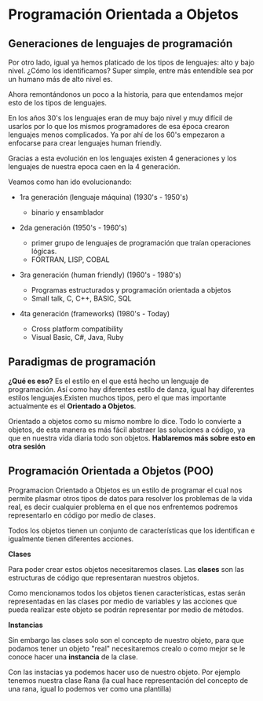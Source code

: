 Programación Orientada a Objetos
==

Generaciones de lenguajes de programación
--

Por otro lado, igual ya hemos platicado de los tipos de lenguajes: alto y bajo nivel. ¿Cómo los identificamos? Super simple, entre más entendible sea por un humano más de alto nivel es.

Ahora remontándonos un poco a la historia, para que entendamos mejor esto de los tipos de lenguajes.

En los años 30's los lenguajes eran de muy bajo nivel y muy difícil de usarlos por lo que los mismos programadores de esa época crearon lenguajes menos complicados. Ya por ahí de los 60's empezaron a enfocarse para crear lenguajes human friendly.

Gracias a esta evolución en los lenguajes existen 4 generaciones y los lenguajes de nuestra epoca caen en la 4 generación.

Veamos como han ido evolucionando:

- 1ra generación (lenguaje máquina) (1930's - 1950's)

  - binario y ensamblador

- 2da generación (1950's - 1960's)

  - primer grupo de lenguajes de programación que traían operaciones lógicas.
  - FORTRAN, LISP, COBAL

- 3ra generación (human friendly) (1960's - 1980's)

  - Programas estructurados y programación orientada a objetos
  - Small talk, C, C++, BASIC, SQL

- 4ta generación (frameworks) (1980's - Today)

  - Cross platform compatibility
  - Visual Basic, C#, Java, Ruby

Paradigmas de programación
--

**¿Qué es eso?** Es el estilo en el que está hecho un lenguaje de programación. Así como hay diferentes estilo de danza, igual hay diferentes estilos lenguajes.Existen muchos tipos, pero el que mas importante actualmente es el **Orientado a Objetos**.

Orientado a objetos como su mismo nombre lo dice. Todo lo convierte a objetos, de esta manera es más fácil abstraer las soluciones a código, ya que en nuestra vida diaria todo son objetos. **Hablaremos más sobre esto en otra sesión**

Programación Orientada a Objetos (POO)
--

Programacion Orientado a Objetos es un estilo de programar el cual nos permite plasmar otros tipos de datos para resolver los problemas de la vida real, es decir cualquier problema en el que nos enfrentemos podremos representarlo en código por medio de clases.

Todos los objetos tienen un conjunto de características que los identifican e igualmente tienen diferentes acciones.

**Clases**

Para poder crear estos objetos necesitaremos clases. Las **clases** son las estructuras de código que representaran nuestros objetos.

Como mencionamos todos los objetos tienen características, estas serán representadas en las clases por medio de variables y las acciones que pueda realizar este objeto se podrán representar por medio de métodos.

**Instancias**

Sin embargo las clases solo son el concepto de nuestro objeto, para que podamos tener un objeto "real" necesitaremos crealo o como mejor se le conoce hacer una **instancia** de la clase.

Con las instacias ya podemos hacer uso de nuestro objeto. Por ejemplo tenemos nuestra clase Rana (la cual hace representación del concepto de una rana, igual lo podemos ver como una plantilla)

